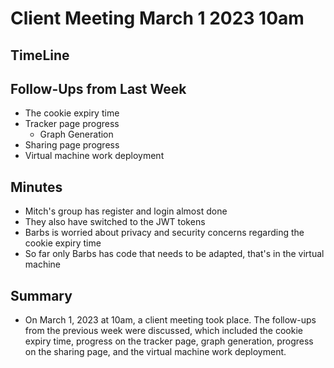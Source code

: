 # Client Meeting March 1 2023 10am

## TimeLine

## Follow-Ups from Last Week

- The cookie expiry time
- Tracker page progress
  - Graph Generation
- Sharing page progress
- Virtual machine work deployment

## Minutes

- Mitch's group has register and login almost done
- They also have switched to the JWT tokens
- Barbs is worried about privacy and security concerns regarding the cookie expiry time
- So far only Barbs has code that needs to be adapted, that's in the virtual machine

## Summary

- On March 1, 2023 at 10am, a client meeting took place. The follow-ups from the previous week were discussed, which included the cookie expiry time, progress on the tracker page, graph generation, progress on the sharing page, and the virtual machine work deployment.
